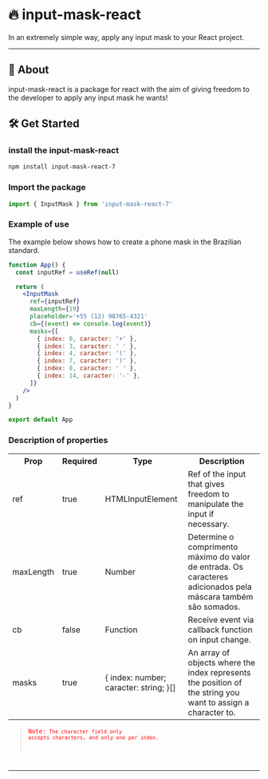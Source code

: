 # 🔥 input-mask-react

In an extremely simple way, apply any input mask to your React project.

---

## 🚀 About

input-mask-react is a package for react with the aim of giving freedom to the developer to apply any input mask he wants!

## 🛠 Get Started

### install the input-mask-react

```bash
npm install input-mask-react-7
```

### Import the package

```jsx
import { InputMask } from 'input-mask-react-7'
```

### Example of use

The example below shows how to create a phone mask in the Brazilian standard.

```jsx
function App() {
  const inputRef = useRef(null)

  return (
    <InputMask
      ref={inputRef}
      maxLength={19}
      placeholder='+55 (12) 98765-4321'
      cb={(event) => console.log(event)}
      masks={[
        { index: 0, caracter: '+' },
        { index: 3, caracter: ' ' },
        { index: 4, caracter: '(' },
        { index: 7, caracter: ')' },
        { index: 8, caracter: ' ' },
        { index: 14, caracter: '-' },
      ]}
    />
  )
}

export default App
```

### Description of properties

<table>
  <tr>
    <th>Prop</th>
    <th>Required</th>
    <th>Type</th>
    <th>Description</th>
  </tr>
  
  <tr>
    <td>ref</td>
    <td>true</td>
    <td>HTMLInputElement</td>
    <td>Ref of the input that gives freedom to manipulate the input if necessary.</td>
  </tr>
  
  <tr>
    <td>maxLength</td>
    <td>true</td>
    <td>Number</td>
    <td>Determine o comprimento máximo do valor de entrada. Os caracteres adicionados pela máscara também são somados.</td>
  </tr>

  <tr>
    <td>cb</td>
    <td>false</td>
    <td>Function</td>
    <td>Receive event via callback function on input change.</td>
  </tr>

  <tr>
    <td>masks</td>
    <td>true</td>
    <td>
      {
        index: number;
        caracter: string;
      }[]
    </td>
    <td>
    An array of objects where the index represents the position of the string you want to assign a character to.
    </td>
  </tr>

</table>

> <code style="color: red">Note:<code/> The character field only accepts characters, and only one per index.

---
